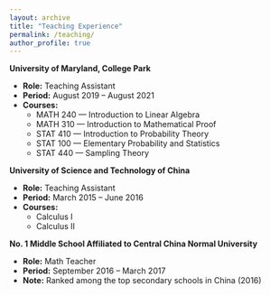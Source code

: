 ```yaml
---
layout: archive
title: "Teaching Experience"
permalink: /teaching/
author_profile: true
---
```


<b>University of Maryland, College Park</b>
- **Role:** Teaching Assistant  
- **Period:** August 2019 – August 2021  
- **Courses:**  
  - MATH 240 — Introduction to Linear Algebra  
  - MATH 310 — Introduction to Mathematical Proof  
  - STAT 410 — Introduction to Probability Theory  
  - STAT 100 — Elementary Probability and Statistics  
  - STAT 440 — Sampling Theory

<b>University of Science and Technology of China</b>
- **Role:** Teaching Assistant  
- **Period:** March 2015 – June 2016  
- **Courses:**  
  - Calculus I  
  - Calculus II

<b>No. 1 Middle School Affiliated to Central China Normal University</b>
- **Role:** Math Teacher  
- **Period:** September 2016 – March 2017  
- **Note:** Ranked among the top secondary schools in China (2016)

